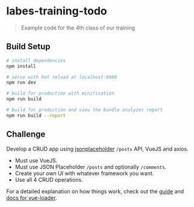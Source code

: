 # labes-training-todo

> Example code for the 4th class of our training

## Build Setup

``` bash
# install dependencies
npm install

# serve with hot reload at localhost:8080
npm run dev

# build for production with minification
npm run build

# build for production and view the bundle analyzer report
npm run build --report
```

## Challenge

Develop a CRUD app using [jsonplaceholder](https://jsonplaceholder.typicode.com/) `/posts` API, VueJS and axios.

* Must use VueJS.
* Must use JSON Placeholder `/posts` and optionally `/comments`.
* Create your own UI with whatever framework you want.
* Use all 4 CRUD operations.

For a detailed explanation on how things work, check out the [guide](http://vuejs-templates.github.io/webpack/) and [docs for vue-loader](http://vuejs.github.io/vue-loader).
